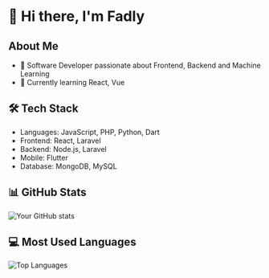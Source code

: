 # 👋 Hi there, I'm Fadly

## About Me
- 🚀 Software Developer passionate about Frontend, Backend and Machine Learning
- 🌱 Currently learning React, Vue

## 🛠 Tech Stack
- Languages: JavaScript, PHP, Python, Dart
- Frontend: React, Laravel
- Backend: Node.js, Laravel
- Mobile: Flutter
- Database: MongoDB, MySQL

## 📊 GitHub Stats
![Your GitHub stats](https://github-readme-stats.vercel.app/api?username=fadlyhts&show_icons=true&theme=radical)

## 💻 Most Used Languages
![Top Languages](https://github-readme-stats.vercel.app/api/top-langs/?username=fadlyhts&theme=radical&hide_border=false&layout=compact)


